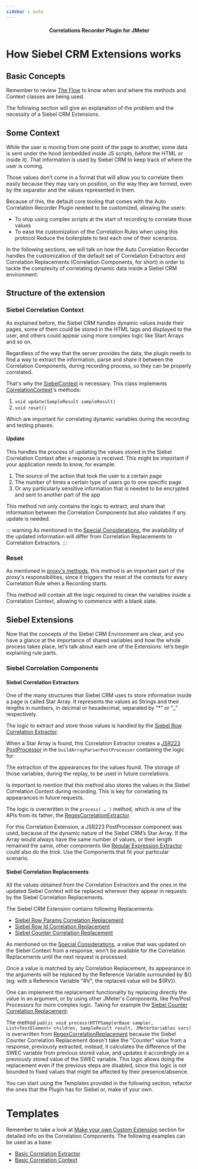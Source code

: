 ```yaml
---
sidebar : auto
---
```


<h4 align="center">Correlations Recorder Plugin for JMeter</h4>

# How Siebel CRM Extensions works

## Basic Concepts

Remember to review [The Flow](the_flow_explanation.md) to know when and where the methods and Context classes are being used. 

The following section will give an explanation of the problem and the necessity of a Siebel CRM Extensions.

## Some Context

While the user is moving from one point of the page to another, some data is sent under the hood (embedded inside JS scripts, before the HTML or inside it). That information is used by Siebel CRM to keep track of where the user is coming. 

Those values don’t come in a format that will allow you to correlate them easily because they may vary on position, on the way they are formed, even by the separator and the values represented in them. 

Because of this, the default core tooling that comes with the Auto Correlation Recorder Plugin needed to be customized, allowing the users:

* To stop using complex scripts at the start of recording to correlate those values
* To ease the customization of the Correlation Rules when using this protocol
Reduce the boilerplate to test each one of their scenarios.

In the following sections, we will talk on how the Auto Correlation Recorder handles the customization of the default set of Correlation Extractors and Correlation Replacements (Correlation Components, for short) in order to tackle the complexity of correlating dynamic data inside a Siebel CRM environment.

## Structure of the extension

### Siebel Correlation Context
As explained before, the Siebel CRM handles dynamic values inside their pages, some of them could be stored in the HTML tags and displayed to the user, and others could appear using more complex logic like Start Arrays and so on. 

Regardless of the way that the server provides the data, the plugin needs to find a way to extract the information, parse and share it between the Correlation Components, during recording process, so they can be properly correlated.

That's why the [SiebelContext](https://github.com/Blazemeter/CorrelationRecorder/blob/master/src/main/java/com/blazemeter/jmeter/correlation/siebel/SiebelContext.java) is necessary. This class implements [CorrelationContext](https://github.com/Blazemeter/CorrelationRecorder/blob/master/src/main/java/com/blazemeter/jmeter/correlation/core/CorrelationContext.java)'s methods:

1. `void update(SampleResult sampleResult)`
2. `void reset()`

Which are important for correlating dynamic variables during the recording and testing phases. 

#### Update

This handles the process of updating the values stored in the Siebel Correlation Context after a response is received. This might be important if your application needs to know, for example:

1. The source of the action that took the user to a certain page
2. The number of times a certain type of users go to one specific page
3. Or any particularly sensitive information that is needed to be encrypted and sent to another part of the app

This method not only contains the logic to extract, and share that information between the Correlation Components but also validates if any update is needed. 

::: warning
As mentioned in the [Special Considerations](the_flow_explanation.md#special-considerations), the availability of the updated information will differ from Correlation Replacements to Correlation Extractors.
:::

### Reset
As mentioned in [proxy's methods](the_flow_explanation.md#context-reset), this method is an important part of the proxy's responsibilities, since it triggers the reset of the contexts for every Correlation Rule when a Recording starts. 

This method will contain all the logic required to clean the variables inside a Correlation Context, allowing to commence with a blank slate.

## Siebel Extensions

Now that the concepts of the Siebel CRM Environment are clear, and you have a glance at the importance of shared variables and how the whole process takes place, let’s talk about each one of the Extensions: let’s begin explaining rule parts.  

### Siebel Correlation Components

#### Siebel Correlation Extractors

One of the many structures that Siebel CRM uses to store information inside a page is called Star Array. It represents the values as Strings and their lengths in numbers, in decimal or hexadecimal, separated by “*” or “_” respectively. 

The logic to extract and store those values is handled by the [Siebel Row Correlation Extractor](https://github.com/Blazemeter/CorrelationRecorder/blob/master/src/main/java/com/blazemeter/jmeter/correlation/siebel/SiebelRowCorrelationExtractor.java).

When a Star Array is found, this Correlation Extractor creates a [JSR223 PostProcessor](https://jmeter.apache.org/usermanual/component_reference.html#JSR223_PostProcessor) in the `buildArrayParserPostProcessor` containing the logic for: 

The extraction of the appearances for the values found.
The storage of those variables, during the replay, to be used in future correlations.

Is important to mention that this method also stores the values in the Siebel Correlation Context during recording. This is key for correlating its appearances in future requests.

The logic is overwritten in the `process( … )` method, which is one of the APIs from its father, the  [RegexCorrelationExtractor](https://github.com/Blazemeter/CorrelationRecorder/blob/master/src/main/java/com/blazemeter/jmeter/correlation/core/extractors/RegexCorrelationExtractor.java).

For this Correlation Extension, a JSR223 PostProcessor component was used, because of the dynamic nature of the Siebel CRM’s Star Array. If the Array would always have the same number of values, or their length remained the same, other components like [Regular Expression Extractor](https://jmeter.apache.org/usermanual/component_reference.html#Regular_Expression_Extractor) could also do the trick. Use the Components that fit your particular scenario.

#### Siebel Correlation Replacements

All the values obtained from the Correlation Extractors and the ones in the updated Siebel Context will be replaced wherever they appear in requests by the Siebel Correlation Replacements. 

The Siebel CRM Extension contains following Replacements:

* [Siebel Row Params Correlation Replacement](https://github.com/Blazemeter/CorrelationRecorder/blob/master/src/main/java/com/blazemeter/jmeter/correlation/siebel/SiebelRowParamsCorrelationReplacement.java)
* [Siebel Row Id Correlation Replacement](https://github.com/Blazemeter/CorrelationRecorder/blob/master/src/main/java/com/blazemeter/jmeter/correlation/siebel/SiebelRowIdCorrelationReplacement.java)
* [Siebel Counter Correlation Replacement](https://github.com/Blazemeter/CorrelationRecorder/blob/master/src/main/java/com/blazemeter/jmeter/correlation/siebel/SiebelCounterCorrelationReplacement.java)

As mentioned on the [Special Considerations](the_flow_explanation.md#special-considerations), a value that was updated on the Siebel Context from a response, won’t be available for the Correlation Replacements until the next request is processed.

Once a value is matched by any Correlation Replacement, its appearance in the arguments will be replaced by the Reference Variable surrounded by ${} (eg: with a Reference Variable "RV", the replaced value will be ${RV}).

One can implement the replacement functionality by replacing directly the value in an argument, or by using other JMeter's Components, like Pre/Post Processors for more complex logic. Taking for example the [Siebel Counter Correlation Replacement](https://github.com/Blazemeter/CorrelationRecorder/blob/master/src/main/java/com/blazemeter/jmeter/correlation/siebel/SiebelCounterCorrelationReplacement.java):

The method `public void process(HTTPSamplerBase sampler, List<TestElement> children, SampleResult result, JMeterVariables vars)` is overwritten from [RegexCorrelationReplacement](https://github.com/Blazemeter/CorrelationRecorder/blob/master/src/main/java/com/blazemeter/jmeter/correlation/core/replacements/RegexCorrelationReplacement.java) because the Siebel Counter Correlation Replacement doesn't take the "Counter" value from a response, previously extracted, instead, it calculates the difference of the SWEC variable from previous stored value, and updates it accordingly on a previously stored value of the SWEC variable. This logic allows doing the replacement even if the previous steps are disabled, since this logic is not bounded to fixed values that might be affected by their presence/absence.  

You can start using the Templates provided in the following section, refactor the ones that the Plugin has for Siebel or, make of your own.

# Templates

Remember to take a look at [Make your own Custom Extension](..) section for detailed info on the Correlation Components. The following examples can be used as a base:

* [Basic Correlation Extractor](https://github.com/Blazemeter/CorrelationRecorder/blob/master/examples/CustomCorrelationExtractor.java)
* [Basic Correlation Context](https://github.com/Blazemeter/CorrelationRecorder/blob/master/examples/CustomContext.java)


